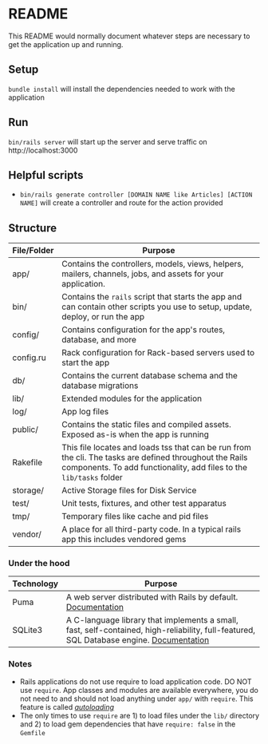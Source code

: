 # README

This README would normally document whatever steps are necessary to get the
application up and running.

## Setup

`bundle install` will install the dependencies needed to work with the application

## Run

`bin/rails server` will start up the server and serve traffic on http://localhost:3000

## Helpful scripts

- `bin/rails generate controller [DOMAIN NAME like Articles] [ACTION NAME]` will create a controller and route for the action provided

## Structure

| File/Folder  | Purpose                                                                                                                                                                        |
|--------------|--------------------------------------------------------------------------------------------------------------------------------------------------------------------------------|
| app/         | Contains the controllers, models, views, helpers, mailers, channels, jobs, and assets for your application.                                                                    |
| bin/         | Contains the `rails` script that starts the app and can contain other scripts you use to setup, update, deploy, or run the app                                                 |
| config/      | Contains configuration for the app's routes, database, and more                                                                                                                |
| config.ru    | Rack configuration for Rack-based servers used to start the app                                                                                                                |
| db/          | Contains the current database schema and the database migrations                                                                                                               |
| lib/         | Extended modules for the application                                                                                                                                           |
| log/         | App log files                                                                                                                                                                  |
| public/      | Contains the static files and compiled assets. Exposed as-is when the app is running                                                                                           |
| Rakefile     | This file locates and loads tss that can be run from the cli. The tasks are defined throughout the Rails components. To add functionality, add files to the `lib/tasks` folder |
| storage/     | Active Storage files for Disk Service                                                                                                                                          |
| test/        | Unit tests, fixtures, and other test apparatus                                                                                                                                 |
| tmp/         | Temporary files like cache and pid files                                                                                                                                       | 
| vendor/      | A place for all third-party code. In a typical rails app this includes vendored gems                                                                                           |


### Under the hood

| Technology | Purpose                                                                                                                                                                      |
|------------|------------------------------------------------------------------------------------------------------------------------------------------------------------------------------|
| Puma       | A web server distributed with Rails by default. [Documentation](https://github.com/puma/puma)                                                                                |
| SQLite3    | A C-language library that implements a small, fast, self-contained, high-reliability, full-featured, SQL Database engine. [Documentation](https://www.sqlite.org/index.html) |


### Notes

- Rails applications do not use require to load application code. DO NOT use `require`. App classes and modules are available everywhere,
you do not need to and should not load anything under `app/` with `require`.  This feature is called [_autoloading_](https://guides.rubyonrails.org/autoloading_and_reloading_constants.html)
- The only times to use `require` are 1) to load files under the `lib/` directory and 2) to load gem dependencies that have `require: false` in the `Gemfile`